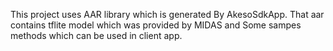 This project uses AAR library which is generated By AkesoSdkApp. That aar contains tflite model which was provided by MIDAS and Some sampes methods which can be used in client app.
